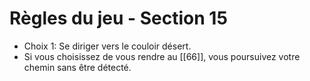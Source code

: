 # Règles du jeu - Section 15

- Choix 1: Se diriger vers le couloir désert.
- Si vous choisissez de vous rendre au [[66]], vous poursuivez votre chemin sans être détecté.